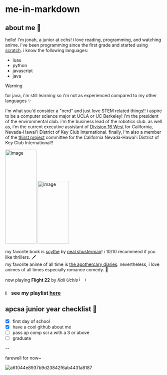 # me-in-markdown

## about me 🌺

hello! I'm jonah, a junior at cchs! i love reading, programming, and watching anime. i've been programming since the first grade and started using [scratch](https://scratch.mit.edu/).
i know the following languages:
- luau
- python
- javascript
- java
> [!WARNING]
> for java, i'm still learning so i'm not as experienced compared to my other languages ✨

i'm what you'd consider a "nerd" and just love STEM related things!! i aspire to be a computer science major at UCLA or UC Berkeley! i'm the president of the environmental club. i'm the business lead of the robotics club. as well as, i'm the current executive assistant of [Division 16 West](https://www.instagram.com/d16wkeyclub/?hl=en) for California, Nevada-Hawai'i District of Key Club International. finally, i'm also a member of the [thirst project](https://thirstproject.org/) committee for the California Nevada-Hawai'i District of Key Club International!!



<img width="100" height="300" alt="image" src="https://github.com/user-attachments/assets/6614071a-f345-4bf6-80d2-e0bdceb01ee6" /> 

<img width="100" height="200" alt="image" src="https://github.com/user-attachments/assets/020a910a-2f15-4d66-a2c1-1c762f9f93f8" /> 

my favorite book is [scythe](https://www.goodreads.com/book/show/28954189-scythe) by [neal shusterman](https://www.goodreads.com/author/show/19564.Neal_Shusterman)! i 10/10 recommend if you like thrillers. 🗡️  
my favorite anime of all time is [the apothercary diaries](https://www.crunchyroll.com/series/G3KHEVDJ7/the-apothecary-diaries). nevertheless, i love animes of all times especially romance comedy. 🌿 

now playing <b>Flight 22</b> by _Kali Uchis_ <img width="15" height="16" alt="image" src="https://github.com/user-attachments/assets/745c8768-eac1-451b-b6fe-85176d5cbfaf" /> <img width="15" height="15" alt="image" src="https://github.com/user-attachments/assets/e1f54c41-17e8-4317-a9b5-398317f02cd3" />

### <img width="15" height="16" alt="image" src="https://github.com/user-attachments/assets/745c8768-eac1-451b-b6fe-85176d5cbfaf" /> see my playlist [here](https://open.spotify.com/playlist/37i9dQZF1EQoqCH7BwIYb7?si=559d16ce74c341b7)

## apcsa junior year checklist 🦋

- [x] first day of school
- [x] have a cool github about me
- [ ] pass ap comp sci a with a 3 or above
- [ ] graduate

-- 

farewell for now~

![a61044e8937b9d23842f6ab4431a8187](https://github.com/user-attachments/assets/0358a865-5ece-4cdb-afac-23a524e9961e)

